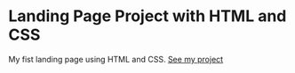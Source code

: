 # Landing Page Project with HTML and CSS
My fist landing page using HTML and CSS. [See my project](https://brunocastrom.github.io/Landing-Page-Project-with-HTML-and-CSS/)
